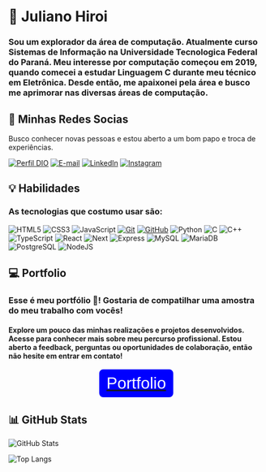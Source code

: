 # 🚀 Juliano Hiroi

### Sou um explorador da área de computação. Atualmente curso Sistemas de Informação na Universidade Tecnologica Federal do Paraná. Meu interesse por computação começou em 2019, quando comecei a estudar Linguagem C durante meu técnico em Eletrônica. Desde então, me apaixonei pela área e busco me aprimorar nas diversas áreas de computação.

## 📱 Minhas Redes Socias

Busco conhecer novas pessoas e estou aberto a um bom papo e troca de experiências.

[![Perfil DIO](https://img.shields.io/badge/-Meu%20Perfil%20na%20DIO-30A3DC?style=for-the-badge)](https://web.dio.me/users/julianohiroi)
[![E-mail](https://img.shields.io/badge/-Email-000?style=for-the-badge&logo=microsoft-outlook&logoColor=E94D5F)](mailto:julianohiroi@gmail.com)
[![LinkedIn](https://img.shields.io/badge/-LinkedIn-000?style=for-the-badge&logo=linkedin&logoColor=30A3DC)](https://www.linkedin.com/in/juliano-tesser-3027a3256/)
[![Instagram](https://img.shields.io/badge/-Instagram-%23E4405F?style=for-the-badge&logo=instagram&logoColor=white)](https://www.instagram.com/julianohiroi/)

## 💡 Habilidades

### As tecnologias que costumo usar são:

![HTML5](https://img.shields.io/badge/HTML-000?style=for-the-badge&logo=html5&logoColor=30A3DC)
![CSS3](https://img.shields.io/badge/CSS3-000?style=for-the-badge&logo=css3&logoColor=E94D5F)
![JavaScript](https://img.shields.io/badge/JavaScript-000?style=for-the-badge&logo=javascript&logoColor=30A3DC)
[![Git](https://img.shields.io/badge/Git-000?style=for-the-badge&logo=git&logoColor=E94D5F)](https://git-scm.com/doc)
[![GitHub](https://img.shields.io/badge/GitHub-000?style=for-the-badge&logo=github&logoColor=30A3DC)](https://docs.github.com/)
![Python](https://img.shields.io/badge/python-3670A0?style=for-the-badge&logo=python&logoColor=ffdd54)
![C](https://img.shields.io/badge/C-00599C?style=for-the-badge&logo=c&logoColor=white)
![C++](https://img.shields.io/badge/C%2B%2B-00599C?style=for-the-badge&logo=c%2B%2B&logoColor=white)
![TypeScript](https://img.shields.io/badge/TypeScript-007ACC?style=for-the-badge&logo=typescript&logoColor=white)
![React](https://img.shields.io/badge/React-20232A?style=for-the-badge&logo=react&logoColor=61DAFB)
![Next](https://img.shields.io/badge/Next-black?style=for-the-badge&logo=next.js&logoColor=white)
![Express](https://img.shields.io/badge/express.js-%23404d59.svg?style=for-the-badge&logo=express&logoColor=%2361DAFB)
![MySQL](https://img.shields.io/badge/MySQL-00000F?style=for-the-badge&logo=mysql&logoColor=white)
![MariaDB](https://img.shields.io/badge/MariaDB-003545?style=for-the-badge&logo=mariadb&logoColor=white)
![PostgreSQL](https://img.shields.io/badge/PostgreSQL-000?style=for-the-badge&logo=postgresql)
![NodeJS](https://img.shields.io/badge/node.js-6DA55F?style=for-the-badge&logo=node.js&logoColor=white)

## 💻 Portfolio

### Esse é meu portfólio 🚀! Gostaria de compatilhar uma amostra do meu trabalho com vocês!

#### Explore um pouco das minhas realizações e projetos desenvolvidos. Acesse para conhecer mais sobre meu percurso profissional. Estou aberto a feedback, perguntas ou oportunidades de colaboração, então não hesite em entrar em contato!

<a href="https://julianohiroi.software/" style="display: flex; align-items: center; justify-content: center ">
      <button style="text-align: center; font-size: 32px; background-color: blue; color: white; border: 8px solid blue; border-radius: 8px; cursor: pointer">Portfolio</button>
</a>

## 📊 GitHub Stats

![GitHub Stats](https://github-readme-stats.vercel.app/api?username=JulianoHiroi&theme=transparent&bg_color=000&border_color=30A3DC&show_icons=true&icon_color=#0000FF&title_color=E94D5F&text_color=FFF)

![Top Langs](https://github-readme-stats-git-masterrstaa-rickstaa.vercel.app/api/top-langs/?username=JulianoHiroi&bg_color=000&border_color=30A3DC&title_color=6495ED&text_color=FFF)

